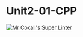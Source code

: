 # Unit2-01-CPP
[![Mr Coxall's Super Linter](https://github.com/ICS3U-Programming-CarolynWP/Unit2-01-CPP/workflows/Mr%20Coxall's%20Super%20Linter/badge.svg)](https://github.com/ICS3U-Programming-CarolynWP/Unit2-01-CPP/actions/)

